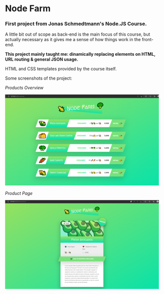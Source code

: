<h1>Node Farm</h1>

<h3>First project from Jonas Schmedtmann's Node.JS Course.</h3>

A little bit out of scope as back-end is the main focus of this course, but actually necessary as it gives me a sense of how things work in the front-end.

<b>This project mainly taught me: dinamically replacing elements on HTML, URL routing & general JSON usage.</b>

HTML and CSS templates provided by the course itself.

Some screenshots of the project:

<i>Products Overview</i>

![Overview](/Screenshot_1.png?raw=true)

<i>Product Page</i>

![Product-page](/Screenshot_2.png?raw=true)
